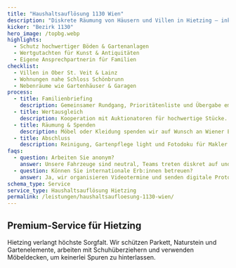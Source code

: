 ```yaml
---
title: "Haushaltsauflösung 1130 Wien"
description: "Diskrete Räumung von Häusern und Villen in Hietzing – inklusive Bewertung hochwertiger Nachlässe."
kicker: "Bezirk 1130"
hero_image: /topbg.webp
highlights:
  - Schutz hochwertiger Böden & Gartenanlagen
  - Wertgutachten für Kunst & Antiquitäten
  - Eigene Ansprechpartnerin für Familien
checklist:
  - Villen in Ober St. Veit & Lainz
  - Wohnungen nahe Schloss Schönbrunn
  - Nebenräume wie Gartenhäuser & Garagen
process:
  - title: Familienbriefing
    description: Gemeinsamer Rundgang, Prioritätenliste und Übergabe empfindlicher Gegenstände.
  - title: Wertausgleich
    description: Kooperation mit Auktionatoren für hochwertige Stücke.
  - title: Räumung & Spenden
    description: Möbel oder Kleidung spenden wir auf Wunsch an Wiener Einrichtungen.
  - title: Abschluss
    description: Reinigung, Gartenpflege light und Fotodoku für Makler:innen.
faqs:
  - question: Arbeiten Sie anonym?
    answer: Unsere Fahrzeuge sind neutral, Teams treten diskret auf und kommunizieren nur mit Kontaktpersonen.
  - question: Können Sie internationale Erb:innen betreuen?
    answer: Ja, wir organisieren Videotermine und senden digitale Protokolle.
schema_type: Service
service_type: Haushaltsauflösung Hietzing
permalink: /leistungen/haushaltsaufloesung-1130-wien/
---
```

## Premium-Service für Hietzing

Hietzing verlangt höchste Sorgfalt. Wir schützen Parkett, Naturstein und Gartenelemente, arbeiten mit Schuhüberziehern und verwenden Möbeldecken, um keinerlei Spuren zu hinterlassen.
